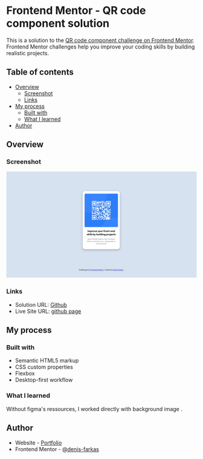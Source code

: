 # Frontend Mentor - QR code component solution

This is a solution to the [QR code component challenge on Frontend Mentor](https://www.frontendmentor.io/challenges/qr-code-component-iux_sIO_H). Frontend Mentor challenges help you improve your coding skills by building realistic projects. 

## Table of contents

- [Overview](#overview)
  - [Screenshot](#screenshot)
  - [Links](#links)
- [My process](#my-process)
  - [Built with](#built-with)
  - [What I learned](#what-i-learned)
- [Author](#author)


## Overview

### Screenshot
![./screenshot.jpg](./screenshot.jpg)



### Links

- Solution URL: [Github](https://github.com/denis-farkas/qr-code-component-main)
- Live Site URL: [github page](https://denis-farkas.github.io/qr-code-component-main/)

## My process

### Built with

- Semantic HTML5 markup
- CSS custom properties
- Flexbox
- Desktop-first workflow

### What I learned

Without figma's ressources, I worked directly with background image . 

## Author

- Website - [Portfolio](https://denis-farkas.students-laplateforme.io/)
- Frontend Mentor - [@denis-farkas](https://www.frontendmentor.io/profile/denis-farkas)


